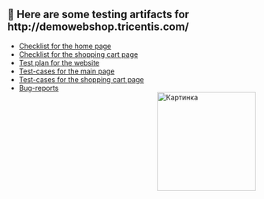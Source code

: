 <h2> 🏪 Here are some testing artifacts for http://demowebshop.tricentis.com/</h2>
<ul>
  <li><a href="https://docs.google.com/spreadsheets/d/1tKlCtVIlhA9TauFaWwk4rWdPP0uQFHu_hU9R7RMv1_8/edit?usp=sharing">Checklist for the home page</a></li>
  <li><a href="https://docs.google.com/spreadsheets/d/1Q48UYhuMCewhetNvX9Hpta_MvPpE2FVEaZ23--ZLWDU/edit?usp=sharing">Checklist for the shopping cart page</a></li>
  <li><a href="https://docs.google.com/spreadsheets/d/1PiaQuA8Fsdf5WV4VZ4PyGJbO_KZtzkV3hw8YvV0wnlM/edit?usp=sharing">Test plan for the website</a></li>
  <li><a href="https://drive.google.com/file/d/1XuiLjYfWXBAUacz1o21WgfXg795sg98w/view?usp=drive_link">Test-cases for the main page</a></li>
  <li><a href="https://drive.google.com/file/d/1rdNMSlKhn5O0ClohlDB8IrYxWea40KHD/view?usp=sharing">Test-cases for the shopping cart page</a></li>
  <li><a href="https://docs.google.com/spreadsheets/d/1S0gkhPH7zynSfJhLcN89D1XJSaRVJGr2/edit?usp=sharing&ouid=111268555705838837986&rtpof=true&sd=true">Bug-reports</a></li>
  <img align = "right" src="https://media0.giphy.com/media/1gbQIL4a58K10zDUqs/giphy.gif?cid=ecf05e47mtzc0jchdlqyfkk91hz2zh3ew7i3d2qcgt1tny7e&ep=v1_stickers_search&rid=giphy.gif&ct=s" alt="Картинка" height=200>
  
</ul>
